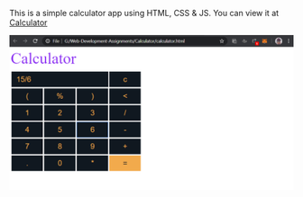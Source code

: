 This is a simple calculator app using HTML, CSS & JS.
You can view it at [Calculator](https://dh1n3sh.github.io/Web-Development-Assignments/Calculator/calculator.html)    

![Image of Calculator](/Calculator/Screenshot.png)
